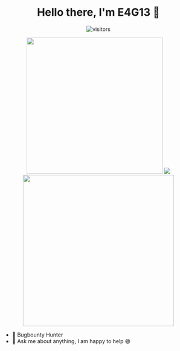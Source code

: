   <h1 align="center"><b>Hello there, I'm E4G13 👋</b></h1>

<p align="center">
    <img align="center" alt="visitors" src="https://profile-counter.glitch.me/E4G13/count.svg" />
</p>

<p align = "center">

  <img src="https://github-readme-stats.vercel.app/api?username=E4G13&count_private=true&show_icons=true&theme=chartreuse-dark" style='width:360px'>
  <img src="https://github-readme-stats.vercel.app/api/top-langs/?username=E4G13&layout=compact&theme=chartreuse-dark&langs_count=8" />
  <img src = "https://github-readme-streak-stats.herokuapp.com/?user=E4G13&theme=dark&hide_border=true" width = 400 />
  
</p>

- 🐞 Bugbounty Hunter 
- 💬 Ask me about anything, I am happy to help 😄
